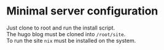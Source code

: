 # Minimal server configuration

Just clone to root and run the install script.  
The hugo blog must be cloned into `/root/site`.  
To run the site `nix` must be installed on the system.

